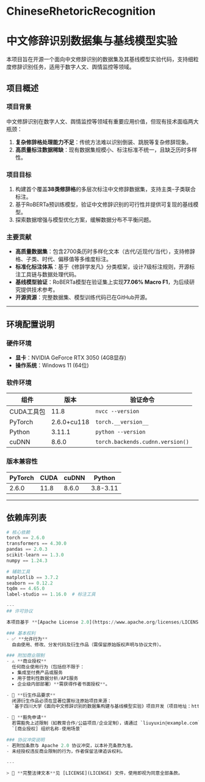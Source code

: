 # ChineseRhetoricRecognition
# 中文修辞识别数据集与基线模型实验
本项目旨在开源一个面向中文修辞识别的数据集及其基线模型实验代码，支持细粒度修辞识别任务，适用于数字人文、舆情监控等领域。

## 项目概述

### 项目背景
中文修辞识别在数字人文、舆情监控等领域有重要应用价值，但现有技术面临两大瓶颈：  
1. **复杂修辞格处理能力不足**：传统方法难以识别倒装、跳脱等复杂修辞现象。  
2. **高质量标注数据稀缺**：现有数据集规模小、标注标准不统一，且缺乏历时多样性。  

### 项目目标
1. 构建首个覆盖**38类修辞格**的多层次标注中文修辞数据集，支持主类-子类联合标注。  
2. 基于RoBERTa预训练模型，验证中文修辞识别的可行性并提供可复现的基线模型。  
3. 探索数据增强与模型优化方案，缓解数据分布不平衡问题。  

### 主要贡献
- **高质量数据集**：包含2700条历时多样化文本（古代/近现代/当代），支持修辞格、子类、时代、偏移值等多维度标注。  
- **标准化标注体系**：基于《修辞学发凡》分类框架，设计7级标注规则，开源标注工具链与数据处理代码。  
- **基线模型验证**：RoBERTa模型在验证集上实现**77.06% Macro F1**，为后续研究提供技术参考。  
- **开源资源**：完整数据集、模型训练代码已在GitHub开源。  

---

## 环境配置说明

### 硬件环境
- **显卡**：NVIDIA GeForce RTX 3050 (4GB显存)  
- **操作系统**：Windows 11 (64位)  

### 软件环境
| 组件         | 版本              | 验证命令                     |
|--------------|-------------------|------------------------------|
| CUDA工具包   | 11.8              | `nvcc --version`             |
| PyTorch      | 2.6.0+cu118       | `torch.__version__`          |
| Python       | 3.11.1            | `python --version`           |
| cuDNN        | 8.6.0             | `torch.backends.cudnn.version()` |

### 版本兼容性
| PyTorch | CUDA  | cuDNN   | Python      |
|---------|-------|---------|-------------|
| 2.6.0   | 11.8  | 8.6.0   | 3.8-3.11    |

---

## 依赖库列表
```python
# 核心依赖
torch == 2.6.0
transformers == 4.30.0
pandas == 2.0.3
scikit-learn == 1.3.0
numpy == 1.24.3

# 辅助工具
matplotlib == 3.7.2
seaborn == 0.12.2
tqdm == 4.65.0
label-studio == 1.16.0  # 标注工具

---
## 许可协议

本项目基于 **[Apache License 2.0](https://www.apache.org/licenses/LICENSE-2.0)** 开源，附加以下补充条款：

### 基本权利
- ✅ **允许行为**  
  自由使用、修改、分发代码及衍生作品（需保留原始版权声明与协议文件）。

### 附加商业限制
- ⚠️ **商业授权**  
  任何商业使用行为（包括但不限于：  
  ▸ 集成至付费产品或服务  
  ▸ 用于营利性数据分析/API服务  
  ▸ 企业级内部部署）**需获得作者书面授权**。  

- 🔗 **衍生作品要求**  
  闭源衍生作品必须在显著位置标注原始项目来源：  
  `基于四川大学《面向中文修辞识别的数据集构建与基线模型实验》项目开发（项目地址：https://github.com/LOU-cxyb/ChineseRhetoricRecognition）`

- 🛂 **豁免申请**  
  若需豁免上述限制（如教育合作/公益项目/企业定制），请通过 `liuyuxin@example.com` 联系作者，邮件标题格式：  
  `[商业授权] 组织名称-使用场景`

### 协议冲突说明
- 若附加条款与 Apache 2.0 协议冲突，以本补充条款为准。  
- 未经授权违反商业限制的行为，作者保留法律追诉权利。

---

> 📜 **完整法律文本**见 [LICENSE](LICENSE) 文件，使用即视为同意全部条款。
